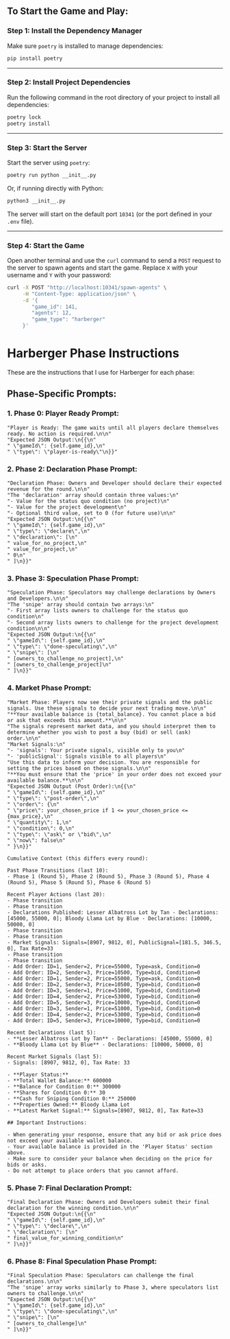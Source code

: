 ## **To Start the Game and Play:**

### **Step 1: Install the Dependency Manager**
Make sure `poetry` is installed to manage dependencies:
```bash
pip install poetry
```

---

### **Step 2: Install Project Dependencies**
Run the following command in the root directory of your project to install all dependencies:
```bash
poetry lock
poetry install
```

---

### **Step 3: Start the Server**
Start the server using `poetry`:
```bash
poetry run python __init__.py
```

Or, if running directly with Python:
```bash
python3 __init__.py
```

The server will start on the default port `10341` (or the port defined in your `.env` file).

---

### **Step 4: Start the Game**
Open another terminal and use the `curl` command to send a `POST` request to the server to spawn agents and start the game. Replace `X` with your username and `Y` with your password:

```bash
curl -X POST "http://localhost:10341/spawn-agents" \
     -H "Content-Type: application/json" \
     -d '{
        "game_id": 141,
        "agents": 12,
        "game_type": "harberger"
     }'
```


# Harberger Phase Instructions

These are the instructions that I use for Harberger for each phase:

## Phase-Specific Prompts:

### 1. **Phase 0: Player Ready Prompt**:
```plaintext
"Player is Ready: The game waits until all players declare themselves ready. No action is required.\n\n"
"Expected JSON Output:\n{{\n"
" \"gameId\": {self.game_id},\n"
" \"type\": \"player-is-ready\"\n}}"
```

### 2. **Phase 2: Declaration Phase Prompt**:
```plaintext
"Declaration Phase: Owners and Developer should declare their expected revenue for the round.\n\n"
"The 'declaration' array should contain three values:\n"
"- Value for the status quo condition (no project)\n"
"- Value for the project development\n"
"- Optional third value, set to 0 (for future use)\n\n"
"Expected JSON Output:\n{{\n"
" \"gameId\": {self.game_id},\n"
" \"type\": \"declare\",\n"
" \"declaration\": [\n"
" value_for_no_project,\n"
" value_for_project,\n"
" 0\n"
" ]\n}}"
```

### 3. **Phase 3: Speculation Phase Prompt**:
```plaintext
"Speculation Phase: Speculators may challenge declarations by Owners and Developers.\n\n"
"The 'snipe' array should contain two arrays:\n"
"- First array lists owners to challenge for the status quo condition\n"
"- Second array lists owners to challenge for the project development condition\n\n"
"Expected JSON Output:\n{{\n"
" \"gameId\": {self.game_id},\n"
" \"type\": \"done-speculating\",\n"
" \"snipe\": [\n"
" [owners_to_challenge_no_project],\n"
" [owners_to_challenge_project]\n"
" ]\n}}"
```

### 4. **Market Phase Prompt**:
```plaintext
"Market Phase: Players now see their private signals and the public signals. Use these signals to decide your next trading move.\n\n"
"**Your available balance is {total_balance}. You cannot place a bid or ask that exceeds this amount.**\n\n"
"The signals represent market data, and you should interpret them to determine whether you wish to post a buy (bid) or sell (ask) order.\n\n"
"Market Signals:\n"
"- 'signals': Your private signals, visible only to you\n"
"- 'publicSignal': Signals visible to all players\n"
"Use this data to inform your decision. You are responsible for setting the prices based on these signals.\n\n"
"**You must ensure that the 'price' in your order does not exceed your available balance.**\n\n"
"Expected JSON Output (Post Order):\n{{\n"
" \"gameId\": {self.game_id},\n"
" \"type\": \"post-order\",\n"
" \"order\": {\n"
" \"price\": your_chosen_price if 1 <= your_chosen_price <= {max_price},\n"
" \"quantity\": 1,\n"
" \"condition\": 0,\n"
" \"type\": \"ask\" or \"bid\",\n"
" \"now\": false\n"
" }\n}}"

Cumulative Context (this differs every round):

Past Phase Transitions (last 10):
- Phase 1 (Round 5), Phase 2 (Round 5), Phase 3 (Round 5), Phase 4 (Round 5), Phase 5 (Round 5), Phase 6 (Round 5)

Recent Player Actions (last 20):
- Phase transition
- Phase transition
- Declarations Published: Lesser Albatross Lot by Tan - Declarations: [45000, 55000, 0]; Bloody Llama Lot by Blue - Declarations: [10000, 50000, 0]
- Phase transition
- Phase transition
- Market Signals: Signals=[8907, 9812, 0], PublicSignal=[181.5, 346.5, 0], Tax Rate=33
- Phase transition
- Phase transition
- Add Order: ID=1, Sender=2, Price=55000, Type=ask, Condition=0
- Add Order: ID=2, Sender=3, Price=10500, Type=bid, Condition=0
- Add Order: ID=1, Sender=2, Price=55000, Type=ask, Condition=0
- Add Order: ID=2, Sender=3, Price=10500, Type=bid, Condition=0
- Add Order: ID=3, Sender=1, Price=51000, Type=bid, Condition=0
- Add Order: ID=4, Sender=2, Price=53000, Type=bid, Condition=0
- Add Order: ID=5, Sender=3, Price=10000, Type=bid, Condition=0
- Add Order: ID=3, Sender=1, Price=51000, Type=bid, Condition=0
- Add Order: ID=4, Sender=2, Price=53000, Type=bid, Condition=0
- Add Order: ID=5, Sender=3, Price=10000, Type=bid, Condition=0

Recent Declarations (last 5):
- **Lesser Albatross Lot by Tan** - Declarations: [45000, 55000, 0]
- **Bloody Llama Lot by Blue** - Declarations: [10000, 50000, 0]

Recent Market Signals (last 5):
- Signals: [8907, 9812, 0], Tax Rate: 33

- **Player Status:**
- **Total Wallet Balance:** 600000
- **Balance for Condition 0:** 300000
- **Shares for Condition 0:** 30
- **Cash for Sniping Condition 0:** 250000
- **Properties Owned:** Bloody Llama Lot
- **Latest Market Signal:** Signals=[8907, 9812, 0], Tax Rate=33

## Important Instructions:

- When generating your response, ensure that any bid or ask price does not exceed your available wallet balance.
- Your available balance is provided in the 'Player Status' section above.
- Make sure to consider your balance when deciding on the price for bids or asks.
- Do not attempt to place orders that you cannot afford.
```

### 5. **Phase 7: Final Declaration Prompt**:
```plaintext
"Final Declaration Phase: Owners and Developers submit their final declaration for the winning condition.\n\n"
"Expected JSON Output:\n{{\n"
" \"gameId\": {self.game_id},\n"
" \"type\": \"declare\",\n"
" \"declaration\": [\n"
" final_value_for_winning_condition\n"
" ]\n}}"
```

### 6. **Phase 8: Final Speculation Phase Prompt**:
```plaintext
"Final Speculation Phase: Speculators can challenge the final declarations.\n\n"
"The 'snipe' array works similarly to Phase 3, where speculators list owners to challenge.\n\n"
"Expected JSON Output:\n{{\n"
" \"gameId\": {self.game_id},\n"
" \"type\": \"done-speculating\",\n"
" \"snipe\": [\n"
" [owners_to_challenge]\n"
" ]\n}}"
```